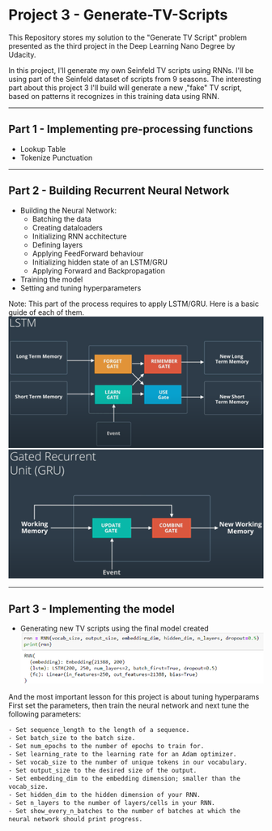 # Project 3 - Generate-TV-Scripts

This Repository stores my solution to the "Generate TV Script" problem presented as the third project in the Deep Learning Nano Degree by Udacity.

In this project, I'll generate my own Seinfeld TV scripts using RNNs. I'll be using part of the Seinfeld dataset of scripts from 9 seasons. 
The interesting part about this project 3 I'll build will generate a new ,"fake" TV script, based on patterns it recognizes in this training data using RNN.

**********************************************************************
## Part 1 - Implementing pre-processing functions

 * Lookup Table
 * Tokenize Punctuation

**********************************************************************
## Part 2 - Building Recurrent Neural Network
 * Building the Neural Network:
     * Batching the data
     * Creating dataloaders
     * Initializing RNN acchitecture
     * Defining layers
     * Applying FeedForward behaviour
     * Initializing hidden state of an LSTM/GRU
     * Applying Forward and Backpropagation
  * Training the model
  * Setting and tuning hyperparameters 
 
Note: This part of the process requires to apply LSTM/GRU. Here is a basic guide of each of them.
![LSTM](https://github.com/ucdcsl55/Generate-TV-Scripts/blob/main/basic_LSTM.png?raw=true)
![GRU](https://github.com/ucdcsl55/Generate-TV-Scripts/blob/main/basic_GRU.png?raw=true)
**********************************************************************
## Part 3 - Implementing the model
  * Generating new TV scripts using the final model created
  ![function](https://github.com/ucdcsl55/Generate-TV-Scripts/blob/main/lstm_function.png?raw=true)

And the most important lesson for this project is about tuning hyperparams
First set the parameters, then train the neural network and next tune the following parameters:

    - Set sequence_length to the length of a sequence.
    - Set batch_size to the batch size.
    - Set num_epochs to the number of epochs to train for.
    - Set learning_rate to the learning rate for an Adam optimizer.
    - Set vocab_size to the number of unique tokens in our vocabulary.
    - Set output_size to the desired size of the output.
    - Set embedding_dim to the embedding dimension; smaller than the vocab_size.
    - Set hidden_dim to the hidden dimension of your RNN.
    - Set n_layers to the number of layers/cells in your RNN.
    - Set show_every_n_batches to the number of batches at which the neural network should print progress.
